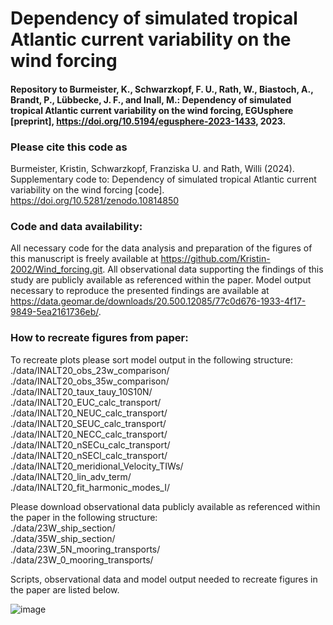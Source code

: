 # Dependency of simulated tropical Atlantic current variability on the wind forcing

#### Repository to Burmeister, K., Schwarzkopf, F. U., Rath, W., Biastoch, A., Brandt, P., Lübbecke, J. F., and Inall, M.: Dependency of simulated tropical Atlantic current variability on the wind forcing, EGUsphere [preprint], https://doi.org/10.5194/egusphere-2023-1433, 2023.

### Please cite this code as
Burmeister, Kristin, Schwarzkopf, Franziska U. and Rath, Willi (2024). Supplementary code to: Dependency of simulated tropical Atlantic current variability on the wind forcing [code]. https://doi.org/10.5281/zenodo.10814850

### Code and data availability: 
All necessary code for the data analysis and preparation of the figures of this manuscript is freely available at https://github.com/Kristin-2002/Wind_forcing.git. All observational data supporting the findings of this study are publicly available as referenced within the paper. Model output necessary to reproduce the presented findings are available at https://data.geomar.de/downloads/20.500.12085/77c0d676-1933-4f17-9849-5ea2161736eb/.

### How to recreate figures from paper:
To recreate plots please sort model output in the following structure:\
./data/INALT20_obs_23w_comparison/\
./data/INALT20_obs_35w_comparison/\
./data/INALT20_taux_tauy_10S10N/\
./data/INALT20_EUC_calc_transport/\
./data/INALT20_NEUC_calc_transport/\
./data/INALT20_SEUC_calc_transport/\
./data/INALT20_NECC_calc_transport/\
./data/INALT20_nSECu_calc_transport/\
./data/INALT20_nSECl_calc_transport/\
./data/INALT20_meridional_Velocity_TIWs/\
./data/INALT20_lin_adv_term/\
./data/INALT20_fit_harmonic_modes_I/

Please download observational data publicly available as referenced within the paper in the following structure:\
./data/23W_ship_section/\
./data/35W_ship_section/\
./data/23W_5N_mooring_transports/\
./data/23W_0_mooring_transports/

Scripts, observational data and model output needed to recreate figures in the paper are listed below.

![image](https://github.com/Kristin-2002/Wind_forcing_public/assets/58337776/a8a0a5d1-380a-40bb-944d-bd3c9b2b89b3)



